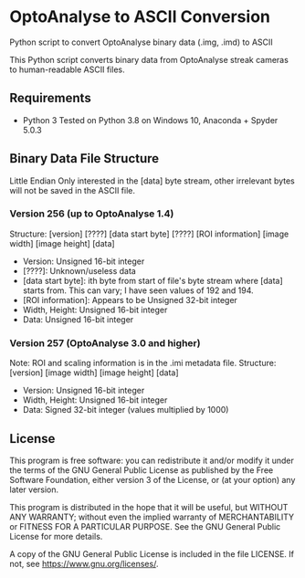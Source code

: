 # OptoAnalyse to ASCII Conversion
Python script to convert OptoAnalyse binary data (.img, .imd) to ASCII

This Python script converts binary data from OptoAnalyse streak cameras to human-readable ASCII files.

## Requirements
- Python 3
Tested on Python 3.8 on Windows 10, Anaconda + Spyder 5.0.3

## Binary Data File Structure
Little Endian
Only interested in the [data] byte stream, other irrelevant bytes will not be saved in the ASCII file.

### Version 256 (up to OptoAnalyse 1.4)
Structure: [version] [????] [data start byte] [????] [ROI information] [image width] [image height] [data]
+ Version: Unsigned 16-bit integer
+ [????]: Unknown/useless data
+ [data start byte]: ith byte from start of file's byte stream where [data] starts from. This can vary; I have seen values of 192 and 194.
+ [ROI information]: Appears to be Unsigned 32-bit integer
+ Width, Height: Unsigned 16-bit integer
+ Data: Unsigned 16-bit integer

### Version 257 (OptoAnalyse 3.0 and higher)
Note: ROI and scaling information is in the .imi metadata file.
Structure: [version] [image width] [image height] [data]
+ Version: Unsigned 16-bit integer
+ Width, Height: Unsigned 16-bit integer
+ Data: Signed 32-bit integer (values multiplied by 1000)

## License
This program is free software: you can redistribute it and/or modify it under the terms of the GNU General Public License as published by the Free Software Foundation, either version 3 of the License, or (at your option) any later version.

This program is distributed in the hope that it will be useful, but WITHOUT ANY WARRANTY; without even the implied warranty of MERCHANTABILITY or FITNESS FOR A PARTICULAR PURPOSE. See the GNU General Public License for more details.

A copy of the GNU General Public License is included in the file LICENSE.  If not, see <https://www.gnu.org/licenses/>.
